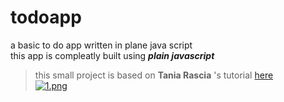 # todoapp
a basic to do app written in plane java script<br>
this app is compleatly built using ***plain javascript***

>this small project is based on **Tania Rascia** 's tutorial [here](https://www.taniarascia.com/how-to-use-local-storage-with-javascript/)<br>
[![1.png](https://i.postimg.cc/V6kK1hd4/1.png)](https://postimg.cc/XZtfkQKy)
